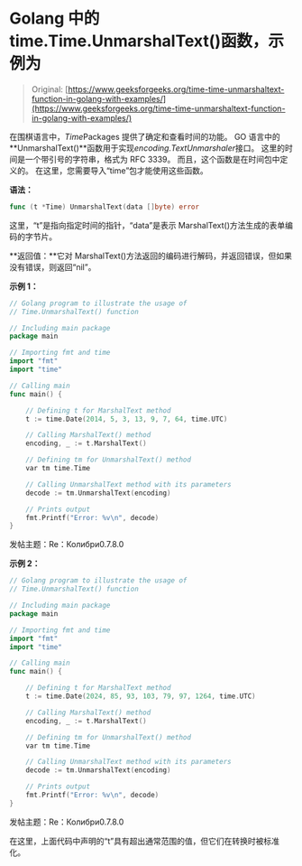 # Golang 中的 time.Time.UnmarshalText()函数，示例为

> Original: [https://www.geeksforgeeks.org/time-time-unmarshaltext-function-in-golang-with-examples/](https://www.geeksforgeeks.org/time-time-unmarshaltext-function-in-golang-with-examples/)

在围棋语言中，*Time*Packages 提供了确定和查看时间的功能。 GO 语言中的**UnmarshalText()**函数用于实现*encoding.TextUnmarshaler*接口。 这里的时间是一个带引号的字符串，格式为 RFC 3339。 而且，这个函数是在时间包中定义的。 在这里，您需要导入“time”包才能使用这些函数。

**语法：**

```go
func (t *Time) UnmarshalText(data []byte) error

```

这里，“t”是指向指定时间的指针，“data”是表示 MarshalText()方法生成的表单编码的字节片。

**返回值：**它对 MarshalText()方法返回的编码进行解码，并返回错误，但如果没有错误，则返回“nil”。

**示例 1：**

```go
// Golang program to illustrate the usage of
// Time.UnmarshalText() function

// Including main package
package main

// Importing fmt and time
import "fmt"
import "time"

// Calling main
func main() {

    // Defining t for MarshalText method
    t := time.Date(2014, 5, 3, 13, 9, 7, 64, time.UTC)

    // Calling MarshalText() method
    encoding, _ := t.MarshalText()

    // Defining tm for UnmarshalText() method
    var tm time.Time

    // Calling UnmarshalText method with its parameters
    decode := tm.UnmarshalText(encoding)

    // Prints output
    fmt.Printf("Error: %v\n", decode)
}
```

发帖主题：Re：Колибри0.7.8.0

**示例 2：**

```go
// Golang program to illustrate the usage of
// Time.UnmarshalText() function

// Including main package
package main

// Importing fmt and time
import "fmt"
import "time"

// Calling main
func main() {

    // Defining t for MarshalText method
    t := time.Date(2024, 85, 93, 103, 79, 97, 1264, time.UTC)

    // Calling MarshalText() method
    encoding, _ := t.MarshalText()

    // Defining tm for UnmarshalText() method
    var tm time.Time

    // Calling UnmarshalText method with its parameters
    decode := tm.UnmarshalText(encoding)

    // Prints output
    fmt.Printf("Error: %v\n", decode)
}
```

发帖主题：Re：Колибри0.7.8.0

在这里，上面代码中声明的“t”具有超出通常范围的值，但它们在转换时被标准化。